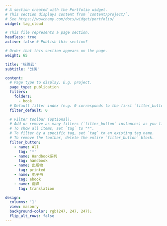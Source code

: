 ```yaml
---
# A section created with the Portfolio widget.
# This section displays content from `content/project/`.
# See https://wowchemy.com/docs/widget/portfolio/
widget: tag_cloud

# This file represents a page section.
headless: true
active: false # Publish this section?

# Order that this section appears on the page.
weight: 65

title: '标签云'
subtitle: '分类'

content:
  # Page type to display. E.g. project.
  page_type: publication
  filters:
    folders:
      - book
  # Default filter index (e.g. 0 corresponds to the first `filter_button` instance below).
  filter_default: 0

  # Filter toolbar (optional).
  # Add or remove as many filters (`filter_button` instances) as you like.
  # To show all items, set `tag` to "*".
  # To filter by a specific tag, set `tag` to an existing tag name.
  # To remove the toolbar, delete the entire `filter_button` block.
  filter_button:
    - name: All
      tag: '*'
    - name: Handbook系列
      tag: handbook
    - name: 出版物
      tag: printed
    - name: 电子书
      tag: ebook
    - name: 翻译
      tag: translation

design:
  columns: '1'
  view: masonry
  background-color: rgb(247, 247, 247);
  flip_alt_rows: false
---
```

